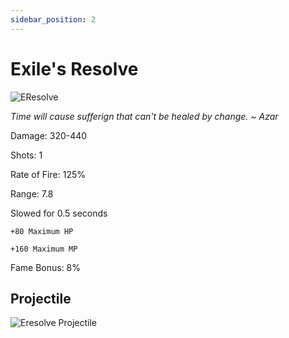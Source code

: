 ```yaml
---
sidebar_position: 2
---
```


# Exile's Resolve

![EResolve](https://vwiki.valorserver.com/api/item/picture/exile's%20resolve)

<i>Time will cause sufferign that can't be healed by change. ~ Azar</i>

Damage: 320-440

Shots: 1

Rate of Fire: 125% 

Range: 7.8

Slowed for 0.5 seconds

    +80 Maximum HP
    
    +160 Maximum MP

Fame Bonus: 8%

## Projectile

![Eresolve Projectile](https://cdn.discordapp.com/attachments/953134990428868629/953323626994757642/exilesresolve.gif)
